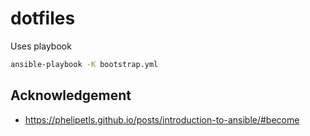 # dotfiles

Uses playbook
```sh
ansible-playbook -K bootstrap.yml
```


## Acknowledgement
- https://phelipetls.github.io/posts/introduction-to-ansible/#become